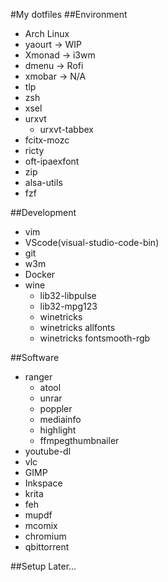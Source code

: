 #My dotfiles
##Environment
- Arch Linux
- yaourt -> WIP
- Xmonad -> i3wm
- dmenu -> Rofi
- xmobar -> N/A
- tlp
- zsh
- xsel
- urxvt
    * urxvt-tabbex
- fcitx-mozc
- ricty
- oft-ipaexfont
- zip
- alsa-utils
- fzf

##Development
- vim
- VScode(visual-studio-code-bin)
- git
- w3m
- Docker
- wine
    * lib32-libpulse
    * lib32-mpg123
    * winetricks
    * winetricks allfonts
    * winetricks fontsmooth-rgb

##Software
- ranger
    * atool
    * unrar
    * poppler
    * mediainfo
    * highlight
    * ffmpegthumbnailer
- youtube-dl
- vlc
- GIMP
- Inkspace
- krita
- feh
- mupdf
- mcomix
- chromium
- qbittorrent

##Setup
Later...
